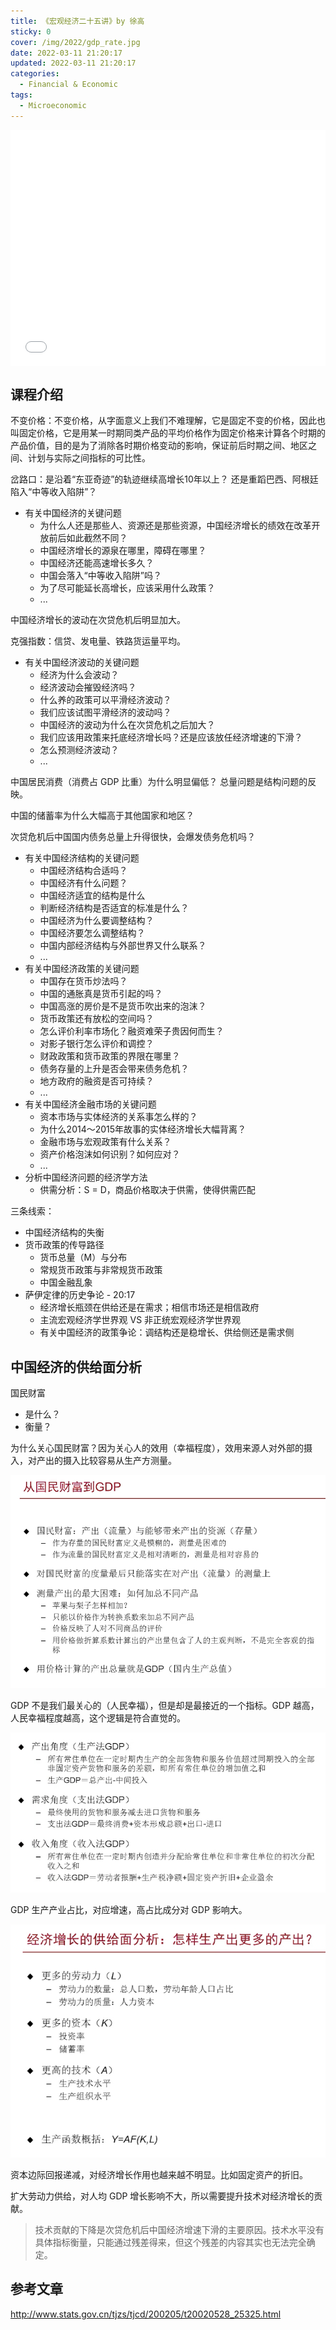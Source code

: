 ```yaml
---
title: 《宏观经济二十五讲》by 徐高
sticky: 0
cover: /img/2022/gdp_rate.jpg
date: 2022-03-11 21:20:17
updated: 2022-03-11 21:20:17
categories:
  - Financial & Economic
tags:
  - Microeconomic
---
```


<div style="position: relative; width: 100%; height: 0; padding-bottom: 75%;">
    <iframe src="//player.bilibili.com/player.html?aid=70557114&bvid=BV1oE411Z7TU&cid=122230289&page=1" scrolling="no" border="0" frameborder="no" framespacing="0" allowfullscreen="true" style="position: absolute; width: 100%; height: 100%; left: 0; top: 0;" sandbox="allow-top-navigation allow-same-origin allow-forms allow-scripts"></iframe>
</div>

## 课程介绍

不变价格：不变价格，从字面意义上我们不难理解，它是固定不变的价格，因此也叫固定价格，它是用某一时期同类产品的平均价格作为固定价格来计算各个时期的产品价值，目的是为了消除各时期价格变动的影响，保证前后时期之间、地区之间、计划与实际之间指标的可比性。

岔路口：是沿着“东亚奇迹”的轨迹继续高增长10年以上？
还是重蹈巴西、阿根廷陷入“中等收入陷阱”？

- 有关中国经济的关键问题
  - 为什么人还是那些人、资源还是那些资源，中国经济增长的绩效在改革开放前后如此截然不同？
  - 中国经济增长的源泉在哪里，障碍在哪里？
  - 中国经济还能高速增长多久？
  - 中国会落入“中等收入陷阱”吗？
  - 为了尽可能延长高增长，应该采用什么政策？
  - ...

中国经济增长的波动在次贷危机后明显加大。

克强指数：信贷、发电量、铁路货运量平均。

- 有关中国经济波动的关键问题
  - 经济为什么会波动？
  - 经济波动会摧毁经济吗？
  - 什么养的政策可以平滑经济波动？
  - 我们应该试图平滑经济的波动吗？
  - 中国经济的波动为什么在次贷危机之后加大？
  - 我们应该用政策来托底经济增长吗？还是应该放任经济增速的下滑？
  - 怎么预测经济波动？
  - ...

中国居民消费（消费占 GDP 比重）为什么明显偏低？
总量问题是结构问题的反映。

中国的储蓄率为什么大幅高于其他国家和地区？

次贷危机后中国国内债务总量上升得很快，会爆发债务危机吗？

- 有关中国经济结构的关键问题
  - 中国经济结构合适吗？
  - 中国经济有什么问题？
  - 中国经济适宜的结构是什么
  - 判断经济结构是否适宜的标准是什么？
  - 中国经济为什么要调整结构？
  - 中国经济要怎么调整结构？
  - 中国内部经济结构与外部世界又什么联系？
  - ...
- 有关中国经济政策的关键问题
  - 中国存在货币炒法吗？
  - 中国的通胀真是货币引起的吗？
  - 中国高涨的房价是不是货币吹出来的泡沫？
  - 货币政策还有放松的空间吗？
  - 怎么评价利率市场化？融资难荣子贵因何而生？
  - 对影子银行怎么评价和调控？
  - 财政政策和货币政策的界限在哪里？
  - 债务存量的上升是否会带来债务危机？
  - 地方政府的融资是否可持续？
  - ...
- 有关中国经济金融市场的关键问题
  - 资本市场与实体经济的关系事怎么样的？
  - 为什么2014～2015年故事的实体经济增长大幅背离？
  - 金融市场与宏观政策有什么关系？
  - 资产价格泡沫如何识别？如何应对？
  - ...
- 分析中国经济问题的经济学方法
  - 供需分析：S = D，商品价格取决于供需，使得供需匹配


三条线索：
- 中国经济结构的失衡
- 货币政策的传导路径
  - 货币总量（M）与分布
  - 常规货币政策与非常规货币政策
  - 中国金融乱象
- 萨伊定律的历史争论 - 20:17
  - 经济增长瓶颈在供给还是在需求；相信市场还是相信政府
  - 主流宏观经济学世界观 VS 非正统宏观经济学世界观
  - 有关中国经济的政策争论：调结构还是稳增长、供给侧还是需求侧



## 中国经济的供给面分析

国民财富
  - 是什么？
  - 衡量？

为什么关心国民财富？因为关心人的效用（幸福程度），效用来源人对外部的摄入，对产出的摄入比较容易从生产方测量。

![Why GDP](../../../img/2022/nationalwealth2gdp.jpg)

GDP 不是我们最关心的（人民幸福），但是却是最接近的一个指标。GDP 越高，人民幸福程度越高，这个逻辑是符合直觉的。

![How to calculate GDP](../../../img/2022/gdp_calculation.jpg)

GDP 生产产业占比，对应增速，高占比成分对 GDP 影响大。

![Y=AF(K,L)](../../../img/2022/lka.jpg)

资本边际回报递减，对经济增长作用也越来越不明显。比如固定资产的折旧。

扩大劳动力供给，对人均 GDP 增长影响不大，所以需要提升技术对经济增长的贡献。

> 技术贡献的下降是次贷危机后中国经济增速下滑的主要原因。技术水平没有具体指标衡量，只能通过残差得来，但这个残差的内容其实也无法完全确定。



## 参考文章

http://www.stats.gov.cn/tjzs/tjcd/200205/t20020528_25325.html
